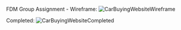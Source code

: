 FDM Group Assignment - Wireframe:
![CarBuyingWebsiteWireframe](https://user-images.githubusercontent.com/91759734/164079420-4078e17e-08f4-4e16-8877-1703a8db1626.PNG)

Completed: 
![CarBuyingWebsiteCompleted](https://user-images.githubusercontent.com/91759734/164079581-c9d93bc3-3d46-4a0f-b22e-58d6afa53ddf.PNG)

